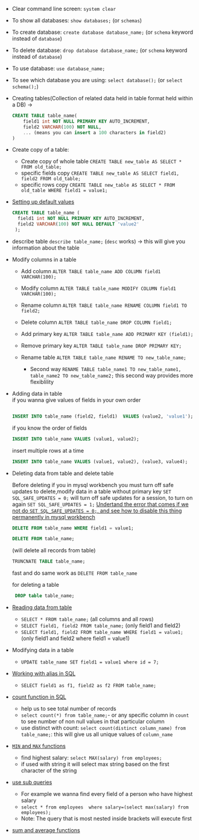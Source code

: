- Clear command line screen: `system clear`

- To show all databases: `show databases;` (or `schemas`)

- To create database: `create database database_name;` (or `schema` keyword instead of `database`)

- To delete database: `drop database database_name;` (or `schema` keyword instead of `database`)

- To use database: `use database_name;`

- To see which database you are using: `select database();` (or `select schema();`)

- Creating tables(Collection of related data held in table format held within a DB) ->

  ```sql
  CREATE TABLE table_name(
      field1 int NOT NULL PRIMARY KEY AUTO_INCREMENT,
      field2 VARCHAR(100) NOT NULL,
      ... (means you can insert a 100 characters in field2)
  )
  ```

- Create copy of a table:

  - Create copy of whole table `CREATE TABLE new_table AS SELECT * FROM old_table;`
  - specific fields copy `CREATE TABLE new_table AS SELECT field1, field2 FROM old_table;`
  - specific rows copy `CREATE TABLE new_table AS SELECT * FROM old_table WHERE field1 = value1;`

- [Setting up default values](https://youtu.be/Hy3qbMAoEJk?si=ayA62s_zRBya7M2h&t=2857)

  ```sql
  CREATE TABLE table_name (
    field1 int NOT NULL PRIMARY KEY AUTO_INCREMENT,
    field2 VARCHAR(100) NOT NULL DEFAULT 'value2'
   );
  ```

- describe table `describe table_name;` (`desc` works) -> this will give you information about the table

- Modify columns in a table

  - Add column `ALTER TABLE table_name ADD COLUMN field1 VARCHAR(100);`
  - Modify column `ALTER TABLE table_name MODIFY COLUMN field1 VARCHAR(100);`
  - Rename column `ALTER TABLE table_name RENAME COLUMN field1 TO field2;`
  - Delete column `ALTER TABLE table_name DROP COLUMN field1;`

  - Add primary key `ALTER TABLE table_name ADD PRIMARY KEY (field1);`
  - Remove primary key `ALTER TABLE table_name DROP PRIMARY KEY;`

  - Rename table `ALTER TABLE table_name RENAME TO new_table_name;`
    - Second way `RENAME TABLE table_name1 TO new_table_name1, table_name2 TO new_table_name2;` this second way provides more flexiblility

- Adding data in table\
  if you wanna give values of fields in your own order

  ```sql

  INSERT INTO table_name (field2, field1)  VALUES (value2, 'value1'); (assuming field1 takes string type value)
  ```

  if you know the order of fields

  ```sql
  INSERT INTO table_name VALUES (value1, value2);
  ```

  insert multiple rows at a time

  ```sql
  INSERT INTO table_name VALUES (value1, value2), (value3, value4);
  ```

- Deleting data from table and delete table

  Before deleting if you in mysql workbench you must turn off safe updates to delete,modify data in a table without primary key `SET SQL_SAFE_UPDATES = 0;` will turn off safe updates for a session, to turn on again `SET SQL_SAFE_UPDATES = 1;`
  [Undertand the error that comes if we not do `SET SQL_SAFE_UPDATES = 0;`, and see how to disable this thing permanently in mysql workbench](https://youtu.be/Hy3qbMAoEJk?si=BSfvXAbs21GNF2p7&t=2537)

  ```sql
  DELETE FROM table_name WHERE field1 = value1;
  ```

  ```sql
  DELETE FROM table_name;
  ```

  (will delete all records from table)

  ```sql
  TRUNCNATE TABLE table_name;
  ```

  fast and do same work as `DELETE FROM table_name`

  for deleting a table

  ```sql
   DROP table table_name;
  ```

- [Reading data from table](https://youtu.be/Hy3qbMAoEJk?si=9jw-HwplF9r24JVc&t=2157)

  - `SELECT * FROM table_name;` (all columns and all rows)
  - `SELECT field1, field2 FROM table_name;` (only field1 and field2)
  - `SELECT field1, field2 FROM table_name WHERE field1 = value1;` (only field1 and field2 where field1 = value1)

- Modifying data in a table

  - `UPDATE table_name SET field1 = value1 where id = 7;`

- [Working with alias in SQL](https://youtu.be/Hy3qbMAoEJk?si=GTzt0dt_gKAYZxZz&t=4347)

  - `SELECT field1 as f1, field2 as f2 FROM table_name;`

- [count function in SQL](https://youtu.be/Hy3qbMAoEJk?si=YMeGp1L4k3W-cyQG&t=8527)
    - help us to see total number of records
    - `select count(*) from table_name;`- or any specific column in `count` to see number of non null values in that particular column
    - use distinct with count: `select count(distinct column_name) from table_name;`: this will give us all unique values of `column_name`

- [`MIN` and `MAX` functions](https://youtu.be/Hy3qbMAoEJk?si=jPsrIMzC7tBfE_qT&t=9687)
  - find highest salary: `select MAX(salary) from employees;` 
  - if used with string it will select max string based on the first character of the string

- [use sub queries](https://youtu.be/Hy3qbMAoEJk?si=fWJFTToN5iRDEZUm&t=9817)
  - For example we wanna find every field of a person who have highest salary
  - `select * from employees  where salary=(select max(salary) from employees);`
  - Note: The query that is most nested inside brackets will execute first
  

- [sum and average functions](https://youtu.be/Hy3qbMAoEJk?si=2zLnu7U-4jHblc8p&t=9997)